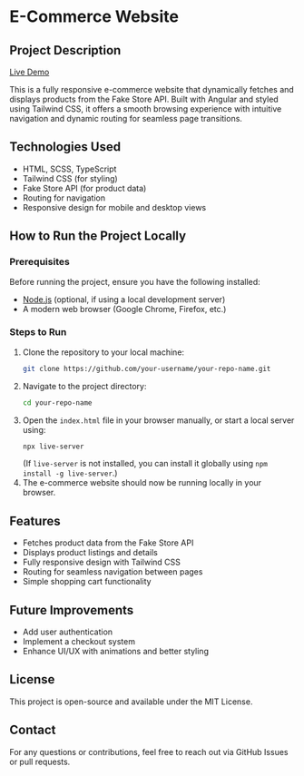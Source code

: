 # E-Commerce Website

## Project Description

[Live Demo](https://elevate-task-gamma.vercel.app/)

This is a fully responsive e-commerce website that dynamically fetches and displays products from the Fake Store API. Built with Angular and styled using Tailwind CSS, it offers a smooth browsing experience with intuitive navigation and dynamic routing for seamless page transitions.

## Technologies Used

- HTML, SCSS, TypeScript
- Tailwind CSS (for styling)
- Fake Store API (for product data)
- Routing for navigation
- Responsive design for mobile and desktop views

## How to Run the Project Locally

### Prerequisites

Before running the project, ensure you have the following installed:

- [Node.js](https://nodejs.org/) (optional, if using a local development server)
- A modern web browser (Google Chrome, Firefox, etc.)

### Steps to Run

1. Clone the repository to your local machine:
   ```sh
   git clone https://github.com/your-username/your-repo-name.git
   ```
2. Navigate to the project directory:
   ```sh
   cd your-repo-name
   ```
3. Open the `index.html` file in your browser manually, or start a local server using:
   ```sh
   npx live-server
   ```
   (If `live-server` is not installed, you can install it globally using `npm install -g live-server`.)
4. The e-commerce website should now be running locally in your browser.

## Features

- Fetches product data from the Fake Store API
- Displays product listings and details
- Fully responsive design with Tailwind CSS
- Routing for seamless navigation between pages
- Simple shopping cart functionality

## Future Improvements

- Add user authentication
- Implement a checkout system
- Enhance UI/UX with animations and better styling

## License

This project is open-source and available under the MIT License.

## Contact

For any questions or contributions, feel free to reach out via GitHub Issues or pull requests.

